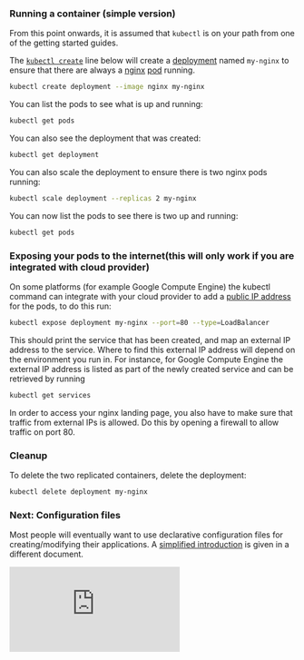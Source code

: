 
### Running a container (simple version)


From this point onwards, it is assumed that `kubectl` is on your path from one of the getting started guides.  

The [`kubectl create`](https://kubernetes.io/docs/reference/generated/kubectl/kubectl-commands#create) line below will create a [deployment](https://kubernetes.io/docs/concepts/workloads/controllers/deployment/) named `my-nginx` to ensure that there are always a [nginx](https://hub.docker.com/_/nginx/) [pod](https://kubernetes.io/docs/concepts/workloads/pods/pod-overview/) running.

```bash
kubectl create deployment --image nginx my-nginx
```

You can list the pods to see what is up and running:

```bash
kubectl get pods
```

You can also see the deployment that was created:

```bash
kubectl get deployment
```

You can also scale the deployment to ensure there is two nginx pods running:

```bash
kubectl scale deployment --replicas 2 my-nginx
```

You can now list the pods to see there is two up and running:

```bash
kubectl get pods
```

### Exposing your pods to the internet(this will only work if you are integrated with cloud provider)

On some platforms (for example Google Compute Engine) the kubectl command can integrate with your cloud provider to add a [public IP address](https://kubernetes.io/docs/concepts/services-networking/service/#publishing-services---service-types) for the pods,
to do this run:

```bash
kubectl expose deployment my-nginx --port=80 --type=LoadBalancer
```

This should print the service that has been created, and map an external IP address to the service. Where to find this external IP address will depend on the environment you run in.  For instance, for Google Compute Engine the external IP address is listed as part of the newly created service and can be retrieved by running

```bash
kubectl get services
```

In order to access your nginx landing page, you also have to make sure that traffic from external IPs is allowed. Do this by opening a firewall to allow traffic on port 80.

### Cleanup

To delete the two replicated containers, delete the deployment:

```bash
kubectl delete deployment my-nginx
```

### Next: Configuration files

Most people will eventually want to use declarative configuration files for creating/modifying their applications.  A [simplified introduction](https://kubernetes.io/docs/user-journeys/users/application-developer/foundational/#section-2)
is given in a different document.


<!-- BEGIN MUNGE: GENERATED_ANALYTICS -->
[![Analytics](https://kubernetes-site.appspot.com/UA-36037335-10/GitHub/examples/simple-nginx.md?pixel)]()
<!-- END MUNGE: GENERATED_ANALYTICS -->
